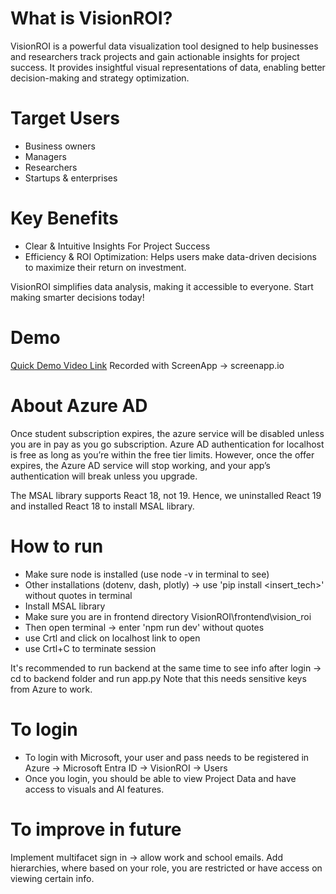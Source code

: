 # What is VisionROI?
VisionROI is a powerful data visualization tool designed to help businesses and researchers track projects and gain actionable insights for project success. It provides insightful visual representations of data, enabling better decision-making and strategy optimization.

# Target Users
- Business owners
- Managers
- Researchers
- Startups & enterprises

# Key Benefits
- Clear & Intuitive Insights For Project Success
- Efficiency & ROI Optimization: Helps users make data-driven decisions to maximize their return on investment.

VisionROI simplifies data analysis, making it accessible to everyone. Start making smarter decisions today!

# Demo
[Quick Demo Video Link](https://screenapp.io/app/#/shared/7z_X8TFxsr)
Recorded with ScreenApp -> screenapp.io

# About Azure AD
Once student subscription expires, the azure service will be disabled unless you are in pay as you go subscription. Azure AD authentication for localhost is free as long as you’re within the free tier limits. However, once the offer expires, the Azure AD service will stop working, and your app’s authentication will break unless you upgrade.

The MSAL library supports React 18, not 19. Hence, we uninstalled React 19 and installed React 18 to install MSAL library.

# How to run
- Make sure node is installed (use node -v in terminal to see)
- Other installations (dotenv, dash, plotly) -> use 'pip install <insert_tech>' without quotes in terminal
- Install MSAL library
- Make sure you are in frontend directory VisionROI\frontend\vision_roi
- Then open terminal -> enter 'npm run dev' without quotes
- use Crtl and click on localhost link to open
- use Crtl+C to terminate session

It's recommended to run backend at the same time to see info after login -> cd to backend folder and run app.py
Note that this needs sensitive keys from Azure to work.

# To login
- To login with Microsoft, your user and pass needs to be registered in Azure -> Microsoft Entra ID -> VisionROI -> Users
- Once you login, you should be able to view Project Data and have access to visuals and AI features.

# To improve in future
Implement multifacet sign in -> allow work and school emails.
Add hierarchies, where based on your role, you are restricted or have access on viewing certain info.